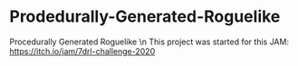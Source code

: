 # Prodedurally-Generated-Roguelike
Procedurally Generated Roguelike \n
This project was started for this JAM: https://itch.io/jam/7drl-challenge-2020
